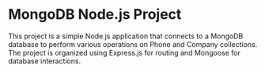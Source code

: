 # MongoDB Node.js Project

This project is a simple Node.js application that connects to a MongoDB database to perform various operations on Phone and Company collections. The project is organized using Express.js for routing and Mongoose for database interactions.
